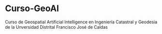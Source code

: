 # Curso-GeoAI
Curso de Geospatial Artificial Intelligence en Ingeniería Catastral y Geodesia de la Unversidad Distrital Francisco José de Caldas
